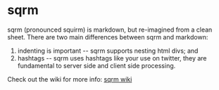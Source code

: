 # sqrm

sqrm (pronounced squirm) is markdown, but re-imagined from a clean sheet. There are two main differences between sqrm and markdown:

1. indenting is important -- sqrm supports nesting html divs; and
2. hashtags -- sqrm uses hashtags like your use on twitter, they are fundamental to server side and client side processing.

Check out the wiki for more info: [sqrm wiki](https://github.com/belteshazzar/sqrm/wiki)
